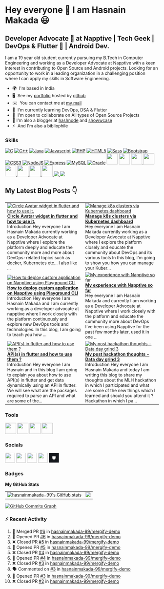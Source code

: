 Hey everyone 👋 I am Hasnain Makada :smiley:
===============================

Developer Advocate :avocado: at Napptive | Tech Geek | DevOps & Flutter :blue_heart: | Android Dev.
----------------------------------------------------------------------------------------------------------------------------------------

I am a 19 year old student currently pursuing my B.Tech in Computer Engineering and working as a Developer Advocate at Napptive with a keen interest in contributing to Open Source and Android projects. Looking for an opportunity to work in a leading organization in a challenging position where I can apply my skills in Software Engineering.

* 🌍  I'm based in India
* 🖥️  See my [portfolio](https://hasnainmakada-99.github.io) hosted by [github](http://github.com)
* ✉️  You can contact me at [my mail](mailto:hasnainmakada@gmail.com)
* 🧠  I'm currently learning DevOps, DSA & Flutter
* 🤝  I'm open to collaborate on All types of Open Source Projects
* :memo: I'm also a blogger at [hashnode](http://hasnainm.hashnode.dev) and [showwcase](http://showwcase.com/hasnainmakada-99)
* ⚡  And I'm also a bibliophile

### Skills

<p align="left">
<a href="https://docs.microsoft.com/en-us/cpp/?view=msvc-170" target="_blank" rel="noreferrer"><img src="https://raw.githubusercontent.com/danielcranney/readme-generator/main/public/icons/skills/c-colored.svg" width="36" height="36" alt="C" /></a>
<a href="https://docs.microsoft.com/en-us/cpp/?view=msvc-170" target="_blank" rel="noreferrer"><img src="https://raw.githubusercontent.com/danielcranney/readme-generator/main/public/icons/skills/cplusplus-colored.svg" width="36" height="36" alt="C++" /></a>
<a href="https://www.oracle.com/java/" target="_blank" rel="noreferrer"><img src="https://raw.githubusercontent.com/danielcranney/readme-generator/main/public/icons/skills/java-colored.svg" width="36" height="36" alt="Java" /></a>
<a href="https://developer.mozilla.org/en-US/docs/Web/JavaScript" target="_blank" rel="noreferrer"><img src="https://raw.githubusercontent.com/danielcranney/readme-generator/main/public/icons/skills/javascript-colored.svg" width="36" height="36" alt="Javascript" /></a>
<a href="https://www.php.net/" target="_blank" rel="noreferrer"><img src="https://raw.githubusercontent.com/danielcranney/readme-generator/main/public/icons/skills/php-colored.svg" width="36" height="36" alt="PHP" /></a>
<a href="https://developer.mozilla.org/en-US/docs/Glossary/HTML5" target="_blank" rel="noreferrer"><img src="https://raw.githubusercontent.com/danielcranney/readme-generator/main/public/icons/skills/html5-colored.svg" width="36" height="36" alt="HTML5" /></a>
<a href="https://sass-lang.com/" target="_blank" rel="noreferrer"><img src="https://raw.githubusercontent.com/danielcranney/readme-generator/main/public/icons/skills/sass-colored.svg" width="36" height="36" alt="Sass" /></a>
<a href="https://getbootstrap.com/" target="_blank" rel="noreferrer"><img src="https://raw.githubusercontent.com/danielcranney/readme-generator/main/public/icons/skills/bootstrap-colored.svg" width="36" height="36" alt="Bootstrap" /></a>
<a href="https://www.w3.org/TR/CSS/#css" target="_blank" rel="noreferrer"><img src="https://raw.githubusercontent.com/danielcranney/readme-generator/main/public/icons/skills/css3-colored.svg" width="36" height="36" alt="CSS3" /></a>
<a href="https://nodejs.org/en/" target="_blank" rel="noreferrer"><img src="https://raw.githubusercontent.com/danielcranney/readme-generator/main/public/icons/skills/nodejs-colored.svg" width="36" height="36" alt="NodeJS" /></a>
<a href="https://expressjs.com/" target="_blank" rel="noreferrer"><img src="https://raw.githubusercontent.com/danielcranney/readme-generator/main/public/icons/skills/express-colored.svg" width="36" height="36" alt="Express" /></a>
<a href="https://www.mysql.com/" target="_blank" rel="noreferrer"><img src="https://raw.githubusercontent.com/danielcranney/readme-generator/main/public/icons/skills/mysql-colored.svg" width="36" height="36" alt="MySQL" /></a>
<a href="https://www.oracle.com/uk/index.html" target="_blank" rel="noreferrer"><img src="https://raw.githubusercontent.com/danielcranney/readme-generator/main/public/icons/skills/oracle-colored.svg" width="36" height="36" alt="Oracle" /></a>
<a href="https://wordpress.com" target="_blank"> <img src="https://cdn.jsdelivr.net/gh/devicons/devicon/icons/wordpress/wordpress-original.svg" width="36" height="36"/></a>
<a href="https://android.com" target="_blank"> <img src="https://cdn.jsdelivr.net/gh/devicons/devicon/icons/android/android-plain-wordmark.svg" width="36" height="36"/></a>
<a href="https://git-scm.com/">
<img src="https://cdn.jsdelivr.net/gh/devicons/devicon/icons/git/git-plain-wordmark.svg" width="36" height="36"/>
</a>
<a href="https://flutter.dev/?gclsrc=ds&gclsrc=ds">
<img src="https://cdn.jsdelivr.net/gh/devicons/devicon/icons/flutter/flutter-original.svg" width="36" height="36"/>
</a>
<a href="https://dart.dev/">
<img src="https://cdn.jsdelivr.net/gh/devicons/devicon/icons/dart/dart-original.svg" width="36" height="36"/>
</a>
<a href="https://www.docker.com/">
<img src="https://cdn.jsdelivr.net/gh/devicons/devicon/icons/docker/docker-original.svg" width="36" height="36"/>
</a>
<a href="https://kubernetes.io/">
<img src="https://cdn.jsdelivr.net/gh/devicons/devicon/icons/kubernetes/kubernetes-plain.svg" width="36" height="36"/>
</a>
<a href="https://firebase.google.com/"><img width= "36" height = "36" src="https://cdn.jsdelivr.net/gh/devicons/devicon/icons/firebase/firebase-plain.svg" />
</a>
<a href="https://socket.io/">
<img width="36" src="https://cdn.jsdelivr.net/gh/devicons/devicon/icons/socketio/socketio-original.svg" />
</a>
<a href="https://www.npmjs.com/">
<img src="https://cdn.jsdelivr.net/gh/devicons/devicon/icons/npm/npm-original-wordmark.svg" width="36"/>
</a>
</p>

## My Latest Blog Posts 👇
<!-- HASHNODE_BLOG:START -->
<table><tr><td><a href="https://hasnainm.hashnode.dev//circle-avatar-widget-in-flutter" title="Circle Avatar widget in flutter and how to use it."><img src="https://cdn.hashnode.com/res/hashnode/image/upload/v1662555984481/KRhqreyRU.png" alt="Circle Avatar widget in flutter and how to use it."   /></a>
<a href="https://hasnainm.hashnode.dev//circle-avatar-widget-in-flutter" title="Circle Avatar widget in flutter and how to use it."><strong>Circle Avatar widget in flutter and how to use it.</strong></a>
<br/> Introduction
Hey everyone I am Hasnain Makada currently working as a Developer Advocate at Napptive where I explore the platform deeply and educate the community more and more about DevOps-related topics such as docker, Kubernetes etc... I also like ...</td><td><a href="https://hasnainm.hashnode.dev//manage-k8s-clusters-via-k8s-dashboard" title="Manage k8s clusters via Kubernetes dashboard"><img src="https://cdn.hashnode.com/res/hashnode/image/upload/v1661755979917/TeWDw4oAL.png" alt="Manage k8s clusters via Kubernetes dashboard"   /></a>
<a href="https://hasnainm.hashnode.dev//manage-k8s-clusters-via-k8s-dashboard" title="Manage k8s clusters via Kubernetes dashboard"><strong>Manage k8s clusters via Kubernetes dashboard</strong></a>
<br/> Hey everyone I am Hasnain Makada currently working as a Developer Advocate at Napptive where I explore the platform closely and educate the community about DevOps and its various tools
In this blog, I'm going to show you how you can manage your Kuber...</td></tr><tr><td><a href="https://hasnainm.hashnode.dev//deploy-custom-application" title="How to deploy custom application on Napptive using Playground CLI"><img src="https://cdn.hashnode.com/res/hashnode/image/upload/v1660817584140/rv6iVdJY6.png" alt="How to deploy custom application on Napptive using Playground CLI"   /></a>
<a href="https://hasnainm.hashnode.dev//deploy-custom-application" title="How to deploy custom application on Napptive using Playground CLI"><strong>How to deploy custom application on Napptive using Playground CLI</strong></a>
<br/> Introduction
Hey everyone I am Hasnain Makada and I am currently working as a developer advocate at napptive where I work closely with the platform continuously and explore new DevOps tools and technologies.
In this blog, I am going to teach you how ...</td><td><a href="https://hasnainm.hashnode.dev//my-experience-with-napptive" title="My experience with Napptive so far"><img src="https://cdn.hashnode.com/res/hashnode/image/upload/v1660313264481/hNzbbTtx6.png" alt="My experience with Napptive so far"   /></a>
<a href="https://hasnainm.hashnode.dev//my-experience-with-napptive" title="My experience with Napptive so far"><strong>My experience with Napptive so far</strong></a>
<br/> Hey everyone I am Hasnain Makada and currently I am working as a Developer Advocate at Napptive where I work closely with the platform and educate the community more about DevOps
I've been using Napptive for the past few months later, used it in one ...</td></tr><tr><td><a href="https://hasnainm.hashnode.dev//apis-in-flutter" title="API(s) in flutter and how to use them ?"><img src="https://cdn.hashnode.com/res/hashnode/image/upload/v1659687977320/PQWwI0Cm2.png" alt="API(s) in flutter and how to use them ?"   /></a>
<a href="https://hasnainm.hashnode.dev//apis-in-flutter" title="API(s) in flutter and how to use them ?"><strong>API(s) in flutter and how to use them ?</strong></a>
<br/> Introduction
Hey everyone I am Hasnain and in this blog I am going to explain you about how to use API(s) in flutter and get data dynamically using an API in flutter. We will see what are the packages required to parse an API and what are some of the...</td><td><a href="https://hasnainm.hashnode.dev//my-post-hackathon-thoughts" title="My post hackathon thoughts - Data day grind 3"><img src="https://cdn.hashnode.com/res/hashnode/image/upload/v1658738956553/z6O6JkS8_.jpeg" alt="My post hackathon thoughts - Data day grind 3"   /></a>
<a href="https://hasnainm.hashnode.dev//my-post-hackathon-thoughts" title="My post hackathon thoughts - Data day grind 3"><strong>My post hackathon thoughts - Data day grind 3</strong></a>
<br/> Introduction
Hey everyone I am Hasnain Makada and today I am writing this blog to share my thoughts about the MLH hackathon in which I participated and what are some of the new things which I learned and should you attend it ?
Hackathon in which I pa...</td></tr></table>
<!-- HASHNODE_BLOG:END -->

### Tools
<p align="left">
<a href="https://code.visualstudio.com/"><img src="https://cdn.jsdelivr.net/gh/devicons/devicon/icons/vscode/vscode-original.svg" width="36" height="36"/></a>
<a href="https://www.canva.com/"><img src="https://cdn.jsdelivr.net/gh/devicons/devicon/icons/canva/canva-original.svg" width="36" height="36"/></a>
<a href="https://www.jetbrains.com/idea/"><img src="https://cdn.jsdelivr.net/gh/devicons/devicon/icons/intellij/intellij-plain.svg" width="36" height="36"/></a>
<a href="https://www.notion.so"><img src="https://upload.wikimedia.org/wikipedia/commons/4/45/Notion_app_logo.png?20200221181224" width="36" height="36"/></a>
</p>

### Socials

<p align="left"> 
<a href="https://www.github.com/hasnainmakada-99" target="_blank" rel="noreferrer"><img src="https://raw.githubusercontent.com/danielcranney/readme-generator/main/public/icons/socials/github.svg" width="32" height="32" /></a> 
<a href="https://www.twitter.com/Hasnain_Makada" target="_blank" rel="noreferrer"><img src="https://raw.githubusercontent.com/danielcranney/readme-generator/main/public/icons/socials/twitter.svg" width="32" height="32" /></a>
<a href="https://hasnainm.hashnode.dev" target="_blank" rel="noreferrer"><img src="https://raw.githubusercontent.com/danielcranney/readme-generator/main/public/icons/socials/hashnode.svg" width="32" height="32" /></a> 
<a href="https://www.linkedin.com/in/hasnain-makada-5b47271aa/" target="_blank" rel="noreferrer"><img src="https://raw.githubusercontent.com/danielcranney/readme-generator/main/public/icons/socials/linkedin.svg" width="32" height="32" /></a>
<a href="https://showwcase.com/hasnainmakada-99"><img src="Showwcase.jpg" width="32" height="32"></a>
</p>

### Badges

<b>My GitHub Stats</b>

<table>
  <tr>
    <td valign="top">
      <a href="http://www.github.com/hasnainmakada-99"><img src="https://github-readme-stats.vercel.app/api?username=hasnainmakada-99&show_icons=true&hide=&count_private=true&title_color=0891b2&text_color=ffffff&icon_color=0891b2&bg_color=1c1917&hide_border=true&show_icons=true" alt="hasnainmakada-99's GitHub stats" /></a>
    </td>
    <td valign="top">  
      <a href="http://www.github.com/hasnainmakada-99"><img src="https://github-readme-streak-stats.herokuapp.com/?user=hasnainmakada-99&stroke=ffffff&background=1c1917&ring=0891b2&fire=0891b2&currStreakNum=ffffff&currStreakLabel=0891b2&sideNums=ffffff&sideLabels=ffffff&dates=ffffff&hide_border=true" /></a>
    </td>
  </tr>
</table>

<a href="http://www.github.com/hasnainmakada-99"><img src="https://activity-graph.herokuapp.com/graph?username=hasnainmakada-99&bg_color=1c1917&color=ffffff&line=0891b2&point=ffffff&area_color=1c1917&area=true&hide_border=true&custom_title=GitHub%20Commits%20Graph" alt="GitHub Commits Graph" /></a>

### :zap: Recent Activity

<!--START_SECTION:activity-->
1. 🎉 Merged PR [#6](https://github.com/hasnainmakada-99/mergify-demo/pull/6) in [hasnainmakada-99/mergify-demo](https://github.com/hasnainmakada-99/mergify-demo)
2. 💪 Opened PR [#6](https://github.com/hasnainmakada-99/mergify-demo/pull/6) in [hasnainmakada-99/mergify-demo](https://github.com/hasnainmakada-99/mergify-demo)
3. ❌ Closed PR [#5](https://github.com/hasnainmakada-99/mergify-demo/pull/5) in [hasnainmakada-99/mergify-demo](https://github.com/hasnainmakada-99/mergify-demo)
4. 💪 Opened PR [#5](https://github.com/hasnainmakada-99/mergify-demo/pull/5) in [hasnainmakada-99/mergify-demo](https://github.com/hasnainmakada-99/mergify-demo)
5. ❌ Closed PR [#4](https://github.com/hasnainmakada-99/mergify-demo/pull/4) in [hasnainmakada-99/mergify-demo](https://github.com/hasnainmakada-99/mergify-demo)
6. 💪 Opened PR [#4](https://github.com/hasnainmakada-99/mergify-demo/pull/4) in [hasnainmakada-99/mergify-demo](https://github.com/hasnainmakada-99/mergify-demo)
7. ❌ Closed PR [#3](https://github.com/hasnainmakada-99/mergify-demo/pull/3) in [hasnainmakada-99/mergify-demo](https://github.com/hasnainmakada-99/mergify-demo)
8. 🗣 Commented on [#3](https://github.com/hasnainmakada-99/mergify-demo/issues/3) in [hasnainmakada-99/mergify-demo](https://github.com/hasnainmakada-99/mergify-demo)
9. 💪 Opened PR [#3](https://github.com/hasnainmakada-99/mergify-demo/pull/3) in [hasnainmakada-99/mergify-demo](https://github.com/hasnainmakada-99/mergify-demo)
10. ❌ Closed PR [#2](https://github.com/hasnainmakada-99/mergify-demo/pull/2) in [hasnainmakada-99/mergify-demo](https://github.com/hasnainmakada-99/mergify-demo)
<!--END_SECTION:activity-->
